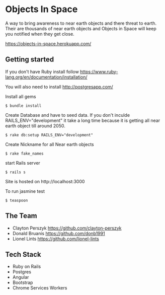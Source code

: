 # Objects In Space

A way to bring awareness to near earth objects and there threat to earth. Their are thousands of near earth objects and Objects in Space will keep you notified when they get close.

https://objects-in-space.herokuapp.com/

## Getting started

If you don't have Ruby install follow https://www.ruby-lang.org/en/documentation/installation/

You will also need to install http://postgresapp.com/

Install all gems

    $ bundle install
    
Create Database and have to seed data. If you don't inculde RAILS_ENV="development"  it take a long time because it is getting all near earth object till around 2050.

    $ rake db:setup RAILS_ENV="development"
    
Create Nickname for all Near earth objects

    $ rake fake_names

start Rails server

    $ rails s

Site is hosted on http://localhost:3000

To run jasmine test 

    $ teaspoon

## The Team
- Clayton Perszyk https://github.com/clayton-perszyk
- Donald Bruanis https://github.com/donb1991
- Lionel Lints https://github.com/lionel-lints

## Tech Stack

- Ruby on Rails
- Postgres
- Angular
- Bootstrap
- Chrome Services Workers
